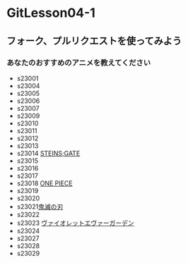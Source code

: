 # GitLesson04-1
## フォーク、プルリクエストを使ってみよう

### あなたのおすすめのアニメを教えてください

* s23001
* s23004
* s23005
* s23006
* s23007
* s23009
* s23010
* s23011
* s23012
* s23013
* s23014 [STEINS;GATE](http://steinsgate.tv/index.html)
* s23015
* s23016
* s23017
* s23018  [ONE PIECE](https://one-piece.com/anime/index.html) 
* s23019
* s23020
* s23021[鬼滅の刃](https://kimetsu.com/)
* s23022
* s23023 [ヴァイオレットエヴァーガーデン](https://violet-evergarden.jp/)
* s23024
* s23027
* s23028
* s23029

